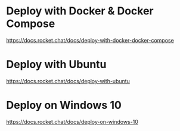 # Deploy with Docker & Docker Compose
https://docs.rocket.chat/docs/deploy-with-docker-docker-compose

# Deploy with Ubuntu
https://docs.rocket.chat/docs/deploy-with-ubuntu

# Deploy on Windows 10
https://docs.rocket.chat/docs/deploy-on-windows-10
